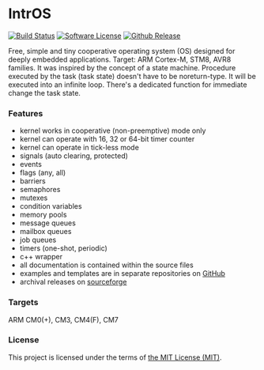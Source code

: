 # IntrOS
  [![Build Status](https://travis-ci.org/stateos/IntrOS.svg)](https://travis-ci.org/stateos/IntrOS)
  [![Software License](https://img.shields.io/github/license/stateos/IntrOS.svg)](https://opensource.org/licenses/MIT)
  [![Github Release](https://img.shields.io/github/release/stateos/IntrOS.svg)](https://github.com/stateos/IntrOS/releases)
	
Free, simple and tiny cooperative operating system (OS) designed for deeply embedded applications.
Target: ARM Cortex-M, STM8, AVR8 families.
It was inspired by the concept of a state machine.
Procedure executed by the task (task state) doesn't have to be noreturn-type.
It will be executed into an infinite loop.
There's a dedicated function for immediate change the task state.

### Features

- kernel works in cooperative (non-preemptive) mode only
- kernel can operate with 16, 32 or 64-bit timer counter
- kernel can operate in tick-less mode
- signals (auto clearing, protected)
- events
- flags (any, all)
- barriers
- semaphores
- mutexes
- condition variables
- memory pools
- message queues
- mailbox queues
- job queues
- timers (one-shot, periodic)
- c++ wrapper
- all documentation is contained within the source files
- examples and templates are in separate repositories on [GitHub](https://github.com/stateos)
- archival releases on [sourceforge](https://sourceforge.net/projects/intros.stateos.p)

### Targets

ARM CM0(+), CM3, CM4(F), CM7

### License

This project is licensed under the terms of [the MIT License (MIT)](https://opensource.org/licenses/MIT).
